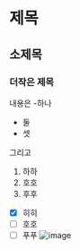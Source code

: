 # 제목
## 소제목
### 더작은 제목

내용은
-하나
- 둘
- 셋

그리고
1. 하하
2. 호호
3. 후후

- [x] 히히
- [ ] 호호
- [ ] 푸푸
      ![image](https://github.com/user-attachments/assets/bb49c9c0-3c2f-4de2-aafa-511502396d06)
